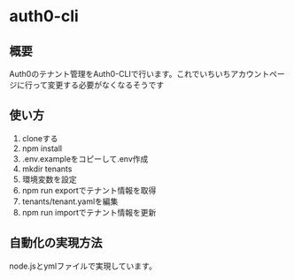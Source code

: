 # auth0-cli

## 概要 
Auth0のテナント管理をAuth0-CLIで行います。これでいちいちアカウントページに行って変更する必要がなくなるそうです


## 使い方
1. cloneする
2. npm install
3. .env.exampleをコピーして.env作成
4. mkdir tenants
5. 環境変数を設定
6. npm run exportでテナント情報を取得
7. tenants/tenant.yamlを編集
8. npm run importでテナント情報を更新


## 自動化の実現方法
node.jsとymlファイルで実現しています。
